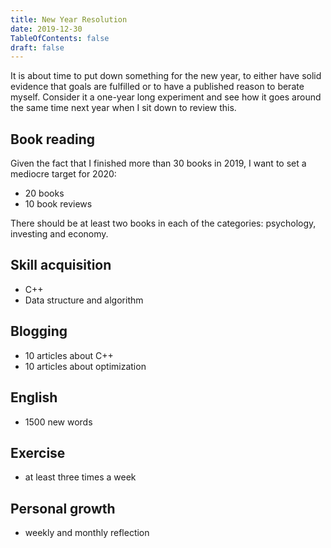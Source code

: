 ```yaml
---
title: New Year Resolution
date: 2019-12-30
TableOfContents: false
draft: false
---
```


It is about time to put down something for the new year, to either have solid evidence that goals are fulfilled or to have a published reason to berate myself. 
Consider it a one-year long experiment and see how it goes around the same time next year when I sit down to review this.

## Book reading

Given the fact that I finished more than 30 books in 2019, I want to set a mediocre target for 2020: 

+ 20 books
+ 10 book reviews

There should be at least two books in each of the categories: psychology, investing and economy.

## Skill acquisition

+ C++
+ Data structure and algorithm

## Blogging

+ 10 articles about C++
+ 10 articles about optimization

## English

+ 1500 new words

## Exercise

+ at least three times a week

## Personal growth

+ weekly and monthly reflection
